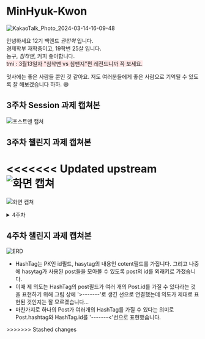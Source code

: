 # MinHyuk-Kwon

![KakaoTalk_Photo_2024-03-14-16-09-48](https://github.com/LikeLion-at-CAU-12th/Taejin-Kim/assets/152477481/45cf1a71-c704-40f5-b3ea-6802098a8c87)

안녕하세요 12기 백엔드 _권민혁_ 입니다.<br>
경제학부 재학중이고, 19학번 25살 입니다.<br>
농구, *침착맨*, 커피 좋아합니다. <br>
<span style="background-color:#FFE6E6"> tmi : 3월13일자 "침착맨 vs 침팬지"편 레전드니까 꼭 보세요. </span>

멋사에는 좋은 사람들 뿐인 것 같아요. 저도 여러분들에게 좋은 사람으로 기억될 수 있도록 잘 해보겠습니다 하하. 😄

## 3주차 Session 과제 캡쳐본
![포스트맨 캡쳐](https://i.postimg.cc/kggBtRk8/image.png)
## 3주차 챌린지 과제 캡쳐본
<<<<<<< Updated upstream
![화면 캡쳐](https://i.postimg.cc/Y0ZYM4VV/image.png)
=======
![화면 캡쳐](https://i.postimg.cc/Y0ZYM4VV/image.png)
</div>
</details>
<details>
<summary>4주차</summary>
<div markdown="1">

## 4주차 스탠다드 과제 캡쳐본
![ERD](https://i.postimg.cc/02Rs0p7Q/image.png) 
![admin페이지](https://i.postimg.cc/zv1qvWjV/image.png)
</div>
</details>

## 4주차 챌린지 과제 캡쳐본
![ERD](https://i.postimg.cc/KvvZSLbp/image.png)

- HashTag는 PK인 id필드, hasytag의 내용인 cotent필드를 가집니다. 그리고 나중에 hasytag가 사용된 post들을 모아볼 수 있도록 post의 id를 외래키로 가졌습니다.
- 이때 제 의도는 HashTag의 post필드가 여러 개의 Post.id를 가질 수 있다라는 것을 표현하기 위해 그림 상에 '>-------'로 생긴 선으로 연결했는데 의도가 제대로 표현된 것인지는 잘 모르겠습니다...
- 마찬가지로 하나의 Post가 여러개의 HashTag를 가질 수 있다는 의미로 Post.hashtag와 HashTag.id를 '-------<'선으로 표현했습니다.
</div>
</details>
>>>>>>> Stashed changes
